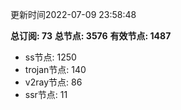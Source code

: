 更新时间2022-07-09 23:58:48

**总订阅: 73**
**总节点: 3576**
**有效节点: 1487**
- ss节点: 1250
- trojan节点: 140
- v2ray节点: 86
- ssr节点: 11
